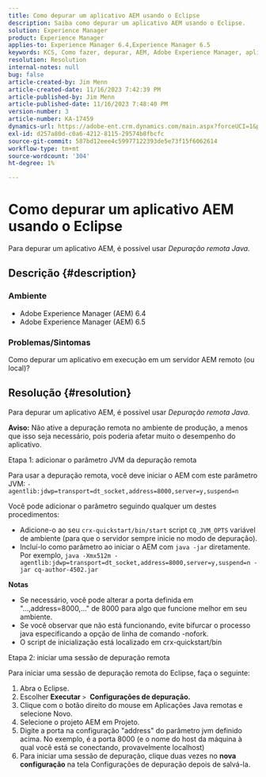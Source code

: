 ```yaml
---
title: Como depurar um aplicativo AEM usando o Eclipse
description: Saiba como depurar um aplicativo AEM usando o Eclipse.
solution: Experience Manager
product: Experience Manager
applies-to: Experience Manager 6.4,Experience Manager 6.5
keywords: KCS, Como fazer, depurar, AEM, Adobe Experience Manager, aplicativo, Eclipse, 6.4, 6.5, aplicativo
resolution: Resolution
internal-notes: null
bug: false
article-created-by: Jim Menn
article-created-date: 11/16/2023 7:42:39 PM
article-published-by: Jim Menn
article-published-date: 11/16/2023 7:48:40 PM
version-number: 3
article-number: KA-17459
dynamics-url: https://adobe-ent.crm.dynamics.com/main.aspx?forceUCI=1&pagetype=entityrecord&etn=knowledgearticle&id=016ddc48-b884-ee11-8179-6045bd006268
exl-id: d257a80d-c0a6-4212-8115-29574b8fbcfc
source-git-commit: 587bd12eee4c59977122393de5e73f15f6062614
workflow-type: tm+mt
source-wordcount: '304'
ht-degree: 1%

---
```


# Como depurar um aplicativo AEM usando o Eclipse


Para depurar um aplicativo AEM, é possível usar *Depuração remota Java.*

## Descrição {#description}


### <b>Ambiente</b>

- Adobe Experience Manager (AEM) 6.4
- Adobe Experience Manager (AEM) 6.5




### <b>Problemas/Sintomas</b>

Como depurar um aplicativo em execução em um servidor AEM remoto (ou local)?


## Resolução {#resolution}


Para depurar um aplicativo AEM, é possível usar *Depuração remota Java.*

<b>Aviso:</b> Não ative a depuração remota no ambiente de produção, a menos que isso seja necessário, pois poderia afetar muito o desempenho do aplicativo.

Etapa 1: adicionar o parâmetro JVM da depuração remota

Para usar a depuração remota, você deve iniciar o AEM com este parâmetro JVM:
`-agentlib:jdwp=transport=dt_socket,address=8000,server=y,suspend=n`

Você pode adicionar o parâmetro seguindo qualquer um destes procedimentos:

- Adicione-o ao seu `crx-quickstart/bin/start` script `CQ_JVM_OPTS` variável de ambiente (para que o servidor sempre inicie no modo de depuração).
- Incluí-lo como parâmetro ao iniciar o AEM com `java -jar` diretamente. Por exemplo, `java -Xmx512m -agentlib:jdwp=transport=dt_socket,address=8000,server=y,suspend=n -jar cq-author-4502.jar`


<b>Notas</b>

- Se necessário, você pode alterar a porta definida em &quot;...,address=8000,...&quot; de 8000 para algo que funcione melhor em seu ambiente.
- Se você observar que não está funcionando, evite bifurcar o processo java especificando a opção de linha de comando -nofork.
- O script de inicialização está localizado em crx-quickstart/bin


Etapa 2: iniciar uma sessão de depuração remota

Para iniciar uma sessão de depuração remota do Eclipse, faça o seguinte:

1. Abra o Eclipse.
2. Escolher <b>Executar</b> `>`  <b>Configurações de depuração.</b>
3. Clique com o botão direito do mouse em Aplicações Java remotas e selecione Novo.
4. Selecione o projeto AEM em Projeto.
5. Digite a porta na configuração &quot;address&quot; do parâmetro jvm definido acima. No exemplo, é a porta 8000 (e o nome do host da máquina à qual você está se conectando, provavelmente localhost)
6. Para iniciar uma sessão de depuração, clique duas vezes no <b>nova configuração</b> na tela Configurações de depuração depois de salvá-la.

